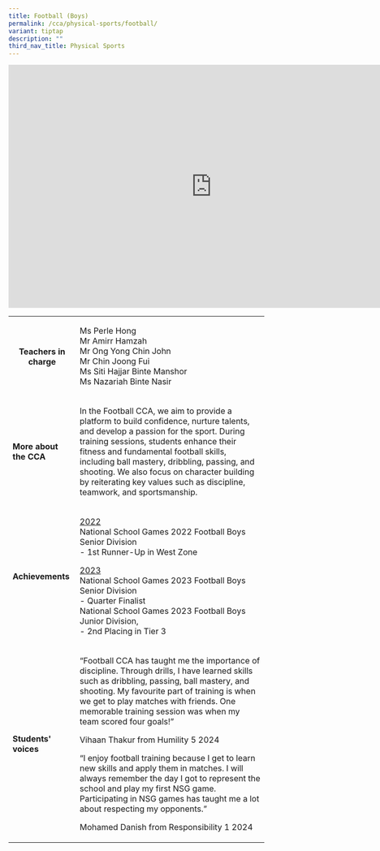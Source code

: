 ```yaml
---
title: Football (Boys)
permalink: /cca/physical-sports/football/
variant: tiptap
description: ""
third_nav_title: Physical Sports
---
```

<div class="iframe-wrapper">
<iframe height="479" width="800" allowfullscreen="true" frameborder="0" src="https://docs.google.com/presentation/d/e/2PACX-1vQSh6dLH6ZbyAKFzspuEQN7q8Qmz1RoChItRffY-oj3l_neelBVYb0yqVg52ypS3SGCruRRxR21kQgZ/embed?start=true&amp;loop=true&amp;delayms=3000"></iframe>
</div>
<p></p>
<table style="minWidth: 50px">
<colgroup>
<col>
<col>
</colgroup>
<tbody>
<tr>
<th rowspan="1" colspan="1">
<p><strong>Teachers in charge</strong>
</p>
<p></p>
</th>
<td rowspan="1" colspan="1">
<p>Ms Perle Hong
<br>Mr Amirr Hamzah
<br>Mr Ong Yong Chin John
<br>Mr Chin Joong Fui
<br>Ms Siti Hajjar Binte Manshor
<br>Ms Nazariah Binte Nasir</p>
</td>
</tr>
<tr>
<td rowspan="1" colspan="1">
<p><strong>More about the CCA</strong>
</p>
</td>
<td rowspan="1" colspan="1">
<p>In the Football CCA, we aim to provide a platform to build confidence,
nurture talents, and develop a passion for the sport. During training sessions,
students enhance their fitness and fundamental football skills, including
ball mastery, dribbling, passing, and shooting. We also focus on character
building by reiterating key values such as discipline, teamwork, and sportsmanship.</p>
</td>
</tr>
<tr>
<td rowspan="1" colspan="1">
<p><strong>Achievements</strong>
</p>
</td>
<td rowspan="1" colspan="1">
<p><u>2022</u>
<br>National School Games 2022 Football Boys Senior Division
<br>- 1st Runner-Up in West Zone</p>
<p><u>2023</u>
<br>National School Games 2023 Football Boys Senior Division
<br>- Quarter Finalist
<br>National School Games 2023 Football Boys Junior Division,
<br>- 2nd Placing in Tier 3</p>
</td>
</tr>
<tr>
<td rowspan="1" colspan="1">
<p><strong>Students' voices</strong>
</p>
</td>
<td rowspan="1" colspan="1">
<p>“Football CCA has taught me the importance of discipline. Through drills,
I have learned skills such as dribbling, passing, ball mastery, and shooting.
My favourite part of training is when we get to play matches with friends.
One memorable training session was when my team scored four goals!”</p>
<p></p>
<p>Vihaan Thakur from Humility 5 2024</p>
<p></p>
<p>“I enjoy football training because I get to learn new skills and apply
them in matches. I will always remember the day I got to represent the
school and play my first NSG game. Participating in NSG games has taught
me a lot about respecting my opponents.”</p>
<p></p>
<p>Mohamed Danish from Responsibility 1 2024</p>
</td>
</tr>
</tbody>
</table>
<p></p>
